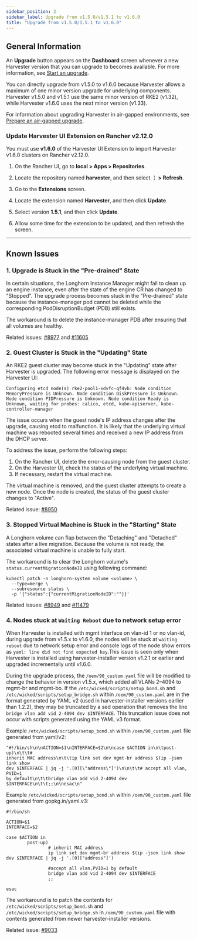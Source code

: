 ```yaml
---
sidebar_position: 2
sidebar_label: Upgrade from v1.5.0/v1.5.1 to v1.6.0
title: "Upgrade from v1.5.0/1.5.1 to v1.6.0"
---
```


<head>
  <link rel="canonical" href="https://docs.harvesterhci.io/v1.6/upgrade/v1-5-0-to-v1-6-0"/>
</head>

## General Information

An **Upgrade** button appears on the **Dashboard** screen whenever a new Harvester version that you can upgrade to becomes available. For more information, see [Start an upgrade](./automatic.md#start-an-upgrade).

You can directly upgrade from v1.5.0 to v1.6.0 because Harvester allows a maximum of one minor version upgrade for underlying components. Harvester v1.5.0 and v1.5.1 use the same minor version of RKE2 (v1.32), while Harvester v1.6.0 uses the next minor version (v1.33).

For information about upgrading Harvester in air-gapped environments, see [Prepare an air-gapped upgrade](./automatic.md#prepare-an-air-gapped-upgrade).

### Update Harvester UI Extension on Rancher v2.12.0

You must use **v1.6.0** of the Harvester UI Extension to import Harvester v1.6.0 clusters on Rancher v2.12.0.

1. On the Rancher UI, go to **local > Apps > Repositories**.

1. Locate the repository named **harvester**, and then select **⋮ > Refresh**.

1. Go to the **Extensions** screen.

1. Locate the extension named **Harvester**, and then click **Update**.

1. Select version **1.5.1**, and then click **Update**.

1. Allow some time for the extension to be updated, and then refresh the screen.

---

## Known Issues

### 1. Upgrade is Stuck in the "Pre-drained" State

In certain situations, the Longhorn Instance Manager might fail to clean up an engine instance, even after the state of the engine CR has changed to "Stopped". The upgrade process becomes stuck in the "Pre-drained" state because the instance-manager pod cannot be deleted while the corresponding PodDisruptionBudget (PDB) still exists.

The workaround is to delete the instance-manager PDB after ensuring that all volumes are healthy.

Related issues: [#8977](https://github.com/harvester/harvester/issues/8977) and [#11605](https://github.com/longhorn/longhorn/issues/11605)

### 2. Guest Cluster is Stuck in the "Updating" State

An RKE2 guest cluster may become stuck in the "Updating" state after Harvester is upgraded. The following error message is displayed on the Harvester UI:

```
Configuring etcd node(s) rke2-pool1-xdvfc-qf4vb: Node condition MemoryPressure is Unknown. Node condition DiskPressure is Unknown. Node condition PIDPressure is Unknown. Node condition Ready is Unknown, waiting for probes: calico, etcd, kube-apiserver, kube-controller-manager
```

The issue occurs when the guest node's IP address changes after the upgrade, causing etcd to malfunction. It is likely that the underlying virtual machine was rebooted several times and received a new IP address from the DHCP server.

To address the issue, perform the following steps:

1. On the Rancher UI, delete the error-causing node from the guest cluster.
1. On the Harvester UI, check the status of the underlying virtual machine.
1. If necessary, restart the virtual machine.

The virtual machine is removed, and the guest cluster attempts to create a new node. Once the node is created, the status of the guest cluster changes to "Active".

Related issue: [#8950](https://github.com/harvester/harvester/issues/8950)

### 3. Stopped Virtual Machine is Stuck in the "Starting" State

A Longhorn volume can flap between the "Detaching" and "Detached" states after a live migration. Because the volume is not ready, the associated virtual machine is unable to fully start.

The workaround is to clear the Longhorn volume's `status.currentMigrationNodeID` using following command:

```
kubectl patch -n longhorn-system volume <volume> \
  --type=merge \
  --subresource status \
  -p '{"status":{"currentMigrationNodeID":""}}'
```

Related issues: [#8949](https://github.com/harvester/harvester/issues/8949) and [#11479](https://github.com/longhorn/longhorn/issues/11479)

### 4. Nodes stuck at `Waiting Reboot` due to network setup error

When Harvester is installed with mgmt interface on vlan-id 1 or no vlan-id, during upgrade from v1.5.x to v1.6.0, the nodes will be stuck at `waiting reboot` due to network setup error and console logs of the node show errors as `yaml: line did not find expected key`.This issue is seen only when Harvester is installed using harvester-installer version v1.2.1 or earlier and upgraded incrementally until v1.6.0.

During the upgrade process, the `/oem/90_custom.yaml` file will be modified to change the behavior in version v1.5.x, which added all VLANs 2–4094 to mgmt-br and mgmt-bo. If the `/etc/wicked/scripts/setup_bond.sh` and `/etc/wicked/scripts/setup_bridge.sh` within `/oem/90_custom.yaml` are in the format generated by YAML v2 (used in harvester-installer versions earlier than 1.2.2), they may be truncated by a sed operation that removes the line `bridge vlan add vid 2-4094 dev $INTERFACE`. This truncation issue does not occur with scripts generated using the YAML v3 format.

Example `/etc/wicked/scripts/setup_bond.sh` within `/oem/90_custom.yaml` file generated from yaml/v2:

```
"#!/bin/sh\n\nACTION=$1\nINTERFACE=$2\n\ncase $ACTION in\n\tpost-up)\n\t\t#
inherit MAC address\n\t\tip link set dev mgmt-br address $(ip -json link show
dev $INTERFACE | jq -j '.[0][\"address\"]')\n\n\t\t# accept all vlan, PVID=1
by default\n\t\tbridge vlan add vid 2-4094 dev $INTERFACE\n\t\t;;\n\nesac\n"
```

Example `/etc/wicked/scripts/setup_bond.sh` within `/oem/90_custom.yaml` file generated from gopkg.in/yaml.v3:

```
#!/bin/sh

ACTION=$1
INTERFACE=$2

case $ACTION in
        post-up)
                # inherit MAC address
                ip link set dev mgmt-br address $(ip -json link show dev $INTERFACE | jq -j '.[0]["address"]')

                #accept all vlan,PVID=1 by default
                bridge vlan add vid 2-4094 dev $INTERFACE
                ;;

esac
```

The workaround is to patch the contents for `/etc/wicked/scripts/setup_bond.sh` and `/etc/wicked/scripts/setup_bridge.sh` in `/oem/90_custom.yaml` file with contents generated from newer harvester-installer versions.

Related issue: [#9033](https://github.com/harvester/harvester/issues/9033)